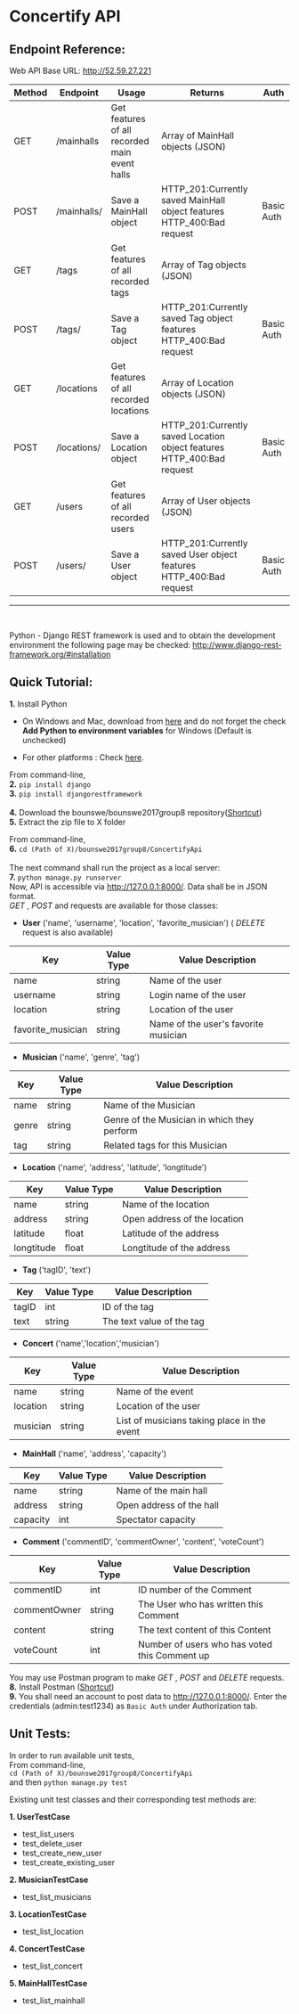 # Concertify API

## **Endpoint Reference:**

Web API Base URL: http://52.59.27.221

|Method|Endpoint|Usage|Returns|Auth|
|------|--------|-----|-------|----|
|GET|/mainhalls|Get features of all recorded main event halls|Array of MainHall objects (JSON)| |
|POST|/mainhalls/|Save a MainHall object|HTTP_201:Currently saved MainHall object features </br>  HTTP_400:Bad request|Basic Auth|
|GET|/tags|Get features of all recorded tags|Array of Tag objects (JSON)| |
|POST|/tags/|Save a Tag object|HTTP_201:Currently saved Tag object features  HTTP_400:Bad request|Basic Auth|
|GET|/locations|Get features of all recorded locations|Array of Location objects (JSON)| |
|POST|/locations/|Save a Location object|HTTP_201:Currently saved Location object features  HTTP_400:Bad request|Basic Auth|
|GET|/users|Get features of all recorded users|Array of User objects (JSON)| |
|POST|/users/|Save a User object|HTTP_201:Currently saved User object features  HTTP_400:Bad request|Basic Auth|
***
</br>

Python - Django REST framework is used and to obtain the development environment the following page may be checked: http://www.django-rest-framework.org/#installation

## **Quick Tutorial:**  
**1.** Install Python
 - On Windows and Mac, download from [here](https://www.python.org/downloads) and do not forget the check **Add Python to environment variables** for Windows (Default is unchecked)
 
 - For other platforms : Check [here](https://docs.python.org/3/using/unix.html).


From command-line,  
**2.** `pip install django`  
**3.** `pip install djangorestframework`  
<br/>
**4.** Download the bounswe/bounswe2017group8 repository([Shortcut](https://github.com/bounswe/bounswe2017group8/archive/master.zip))  
**5.** Extract the zip file to X folder

From command-line,  
**6.** `cd (Path of X)/bounswe2017group8/ConcertifyApi`  
<br/>
 The next command shall run the project as a local server:  
**7.** `python manage.py runserver`  
Now, API is accessible via http://127.0.0.1:8000/. Data shall be in JSON format.  
_GET_ , _POST_ and  requests are available for those classes:
* **User** ('name', 'username', 'location', 'favorite_musician') ( _DELETE_ request is also available)

| Key               | Value Type | Value Description                    |
| ----------------- | ---------- | ------------------------------------ |
| name              | string     | Name of the user                     |
| username          | string     | Login name of the user               |
| location          | string     | Location of the user                 |
| favorite_musician | string     | Name of the user's favorite musician |

* **Musician** ('name', 'genre', 'tag')

| Key        | Value Type | Value Description                           |
| ---------- | ---------- | ------------------------------------------- |
| name       | string     | Name of the Musician                        |
| genre      | string     | Genre of the Musician in which they perform |
| tag        | string     | Related tags for this Musician              |

* **Location** ('name', 'address', 'latitude', 'longtitude')

| Key        | Value Type | Value Description            |
| ---------- | ---------- | ---------------------------- |
| name       | string     | Name of the location         |
| address    | string     | Open address of the location |
| latitude   | float      | Latitude of the address      |
| longtitude | float      | Longtitude of the address    |

* **Tag** ('tagID', 'text')

| Key      | Value Type | Value Description         |
| -------- | ---------- | ------------------------- |
| tagID    | int        | ID of the tag             |
| text     | string     | The text value of the tag |

* **Concert** ('name','location','musician')

| Key        | Value Type | Value Description                           |
| ---------- | ---------- | ------------------------------------------- |
| name       | string     | Name of the event                           |
| location   | string     | Location of the user                        |
| musician   | string     | List of musicians taking place in the event |

* **MainHall** ('name', 'address', 'capacity')

| Key      | Value Type | Value Description        |
| -------- |----------- | ------------------------ |
| name     | string     | Name of the main hall    |
| address  | string     | Open address of the hall |
| capacity | int        | Spectator capacity       |

* **Comment** ('commentID', 'commentOwner', 'content', 'voteCount')

| Key         | Value Type | Value Description                             |
| ----------- | ---------- | --------------------------------------------- |
| commentID   | int        | ID number of the Comment                      |
| commentOwner| string     | The User who has written this Comment         |
| content     | string     | The text content of this Content              |
| voteCount   | int        | Number of users who has voted this Comment up |


You may use Postman program to make _GET_ , _POST_ and _DELETE_ requests.  
**8.** Install Postman ([Shortcut](https://www.getpostman.com/))  
**9.** You shall need an account to post data to http://127.0.0.1:8000/. Enter the credentials (admin:test1234) as `Basic Auth` under Authorization tab.

## **Unit Tests:**  
In order to run available unit tests,  
From command-line,  
`cd (Path of X)/bounswe2017group8/ConcertifyApi`  
and then `python manage.py test`  

Existing unit test classes and their corresponding test methods are:  
  
**1. UserTestCase**
* test_list_users
* test_delete_user
* test_create_new_user
* test_create_existing_user

**2. MusicianTestCase**
* test_list_musicians

**3. LocationTestCase**
* test_list_location

**4. ConcertTestCase**
* test_list_concert

**5. MainHallTestCase**
* test_list_mainhall
